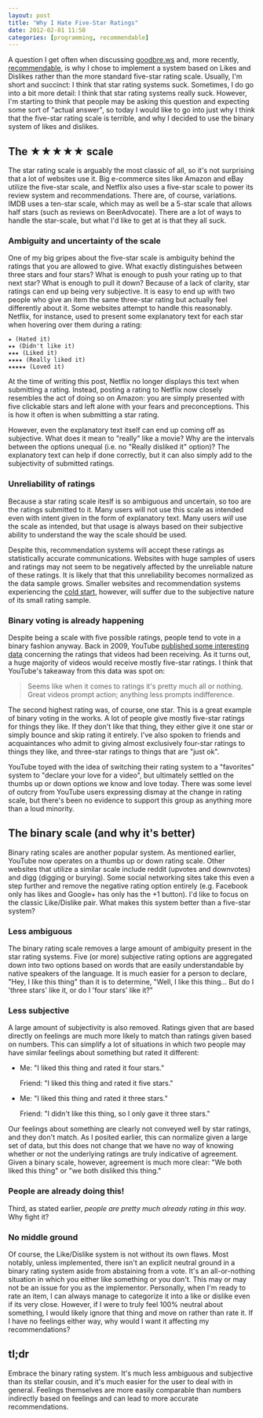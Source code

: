 ```yaml
---
layout: post
title: "Why I Hate Five-Star Ratings"
date: 2012-02-01 11:50
categories: [programming, recommendable]
---
```


A question I get often when discussing [goodbre.ws][1] and, more recently, [recommendable][0], is why I chose to implement a system based on Likes and Dislikes rather than the more standard five-star rating scale. Usually, I'm short and succinct: I think that star rating systems suck. Sometimes, I do go into a bit more detail: I think that star rating systems really suck. However, I'm starting to think that people may be asking this question and expecting some sort of "actual answer", so today I would like to go into just why I think that the five-star rating scale is terrible, and why I decided to use the binary system of likes and dislikes.

## The ★★★★★ scale

The star rating scale is arguably the most classic of all, so it's not surprising that a lot of websites use it. Big e-commerce sites like Amazon and eBay utilize the five-star scale, and Netflix also uses a five-star scale to power its review system and recommendations. There are, of course, variations. IMDB uses a ten-star scale, which may as well be a 5-star scale that allows half stars (such as reviews on BeerAdvocate). There are a lot of ways to handle the star-scale, but what I'd like to get at is that they all suck.

### Ambiguity and uncertainty of the scale

One of my big gripes about the five-star scale is ambiguity behind the ratings that you are allowed to give. What exactly distinguishes between three stars and four stars? What is enough to push your rating up to that next star? What is enough to pull it down? Because of a lack of clarity, star ratings can end up being very subjective. It is easy to end up with two people who give an item the same three-star rating but actually feel differently about it. Some websites attempt to handle this reasonably. Netflix, for instance, used to present some explanatory text for each star when hovering over them during a rating:

    ★ (Hated it)
    ★★ (Didn't like it)
    ★★★ (Liked it)
    ★★★★ (Really liked it)
    ★★★★★ (Loved it)



At the time of writing this post, Netflix no longer displays this text when submitting a rating. Instead, posting a rating to Netflix now closely resembles the act of doing so on Amazon: you are simply presented with five clickable stars and left alone with your fears and preconceptions. This is how it often is when submitting a star rating.

However, even the explanatory text itself can end up coming off as subjective. What does it mean to "really" like a movie? Why are the intervals between the options unequal (i.e. no "Really disliked it" option)? The explanatory text can help if done correctly, but it can also simply add to the subjectivity of submitted ratings.

### Unreliability of ratings

Because a star rating scale iteslf is so ambiguous and uncertain, so too are the ratings submitted to it. Many users will not use this scale as intended even with intent given in the form of explanatory text. Many users _will_ use the scale as intended, but that usage is always based on their subjective ability to understand the way the scale should be used.

Despite this, recommendation systems will accept these ratings as statistically accurate communications. Websites with huge samples of users and ratings may not seem to be negatively affected by the unreliable nature of these ratings. It is likely that that this unreliability becomes normalized as the data sample grows. Smaller websites and recommendation systems experiencing the [cold start][2], however, will suffer due to the subjective nature of its small rating sample.

### Binary voting is already happening

Despite being a scale with five possible ratings, people tend to vote in a binary fashion anyway. Back in 2009, YouTube [published some interesting data][3] concerning the ratings that videos had been receiving. As it turns out, a huge majority of videos would receive mostly five-star ratings. I think that YouTube's takeaway from this data was spot on:

> Seems like when it comes to ratings it's pretty much all or nothing. Great
> videos prompt action; anything less prompts indifference.

The second highest rating was, of course, one star. This is a great example of binary voting in the works. A lot of people give mostly five-star ratings for things they like. If they don't like that thing, they either give it one star or simply bounce and skip rating it entirely. I've also spoken to friends and acquaintances who admit to giving almost exclusively four-star ratings to things they like, and three-star ratings to things that are "just ok".

YouTube toyed with the idea of switching their rating system to a "favorites" system to "declare your love for a video", but ultimately settled on the thumbs up or down options we know and love today. There was some level of outcry from YouTube users expressing dismay at the change in rating scale, but there's been no evidence to support this group as anything more than a loud minority.

## The binary scale (and why it's better)

Binary rating scales are another popular system. As mentioned earlier, YouTube now operates on a thumbs up or down rating scale. Other websites that utilize a similar scale include reddit (upvotes and downvotes) and digg (digging or burying). Some social networking sites take this even a step further and remove the negative rating option entirely (e.g. Facebook only has likes and Google+ has only has the +1 button). I'd like to focus on the classic Like/Dislike pair. What makes this system better than a five-star system?

### Less ambiguous

The binary rating scale removes a large amount of ambiguity present in the star rating systems. Five (or more) subjective rating options are aggregated down into two options based on words that are easily understandable by native speakers of the language. It is much easier for a person to declare, "Hey, I like this thing" than it is to determine, "Well, I like this thing... But do I 'three stars' like it, or do I 'four stars' like it?"

### Less subjective

A large amount of subjectivity is also removed. Ratings given that are based directly on feelings are much more likely to match than ratings given based on numbers. This can simplify a lot of situations in which two people may have similar feelings about something but rated it different:

* Me: "I liked this thing and rated it four stars."

  Friend: "I liked this thing and rated it five stars."
* Me: "I liked this thing and rated it three stars."

  Friend: "I didn't like this thing, so I only gave it three stars."

Our feelings about something are clearly not conveyed well by star ratings, and they don't match. As I posited earlier, this can normalize given a large set of data, but this does not change that we have no way of knowing whether or not the underlying ratings are truly indicative of agreement. Given a binary scale, however, agreement is much more clear: "We both liked this thing" or "we both disliked this thing."

### People are already doing this!

Third, as stated earlier, _people are pretty much already rating in this way_. Why fight it?

### No middle ground

Of course, the Like/Dislike system is not without its own flaws. Most notably, unless implemented, there isn't an explicit neutral ground in a binary rating system aside from abstaining from a vote. It's an all-or-nothing situation in which you either like something or you don't. This may or may not be an issue for you as the implementor. Personally, when I'm ready to rate an item, I can always manage to categorize it into a like or dislike even if its very close. However, if I were to truly feel 100% neutral about something, I would likely ignore that thing and move on rather than rate it. If I have no feelings either way, why would I want it affecting my recommendations?

## tl;dr

Embrace the binary rating system. It's much less ambiguous and subjective than its stellar cousin, and it's much easier for the user to deal with in general. Feelings themselves are more easily comparable than numbers indirectly based on feelings and can lead to more accurate recommendations.

[0]: http://davidcelis.github.io/recommendable
[1]: http://goodbre.ws/
[2]: http://en.wikipedia.org/wiki/Cold_start
[3]: http://youtube-global.blogspot.com/2009/09/five-stars-dominate-ratings.html
